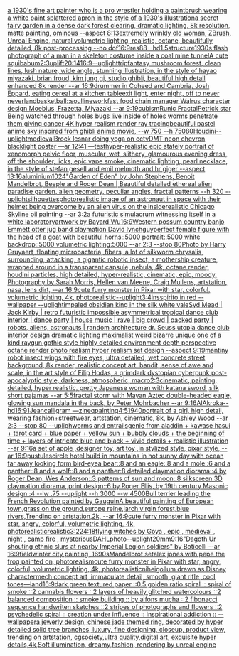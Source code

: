 [a 1930's fine art painter who is a pro wrestler holding a paintbrush wearing a white paint splattered apron in the style of a 1930's illustration](https://www.ebank.nz/aiartgenerator?category=a%201930%27s%20fine%20art%20painter%20who%20is%20a%20pro%20wrestler%20holding%20a%20paintbrush%20wearing%20a%20white%20paint%20splattered%20apron%20in%20the%20style%20of%20a%201930%27s%20illustration)[a secret fairy garden in a dense dark forest clearing, dramatic lighting, 8k resolution, matte painting, ominous --aspect 8:13](https://www.ebank.nz/aiartgenerator?category=a%20secret%20fairy%20garden%20in%20a%20dense%20dark%20forest%20clearing%2C%20dramatic%20lighting%2C%208k%20resolution%2C%20matte%20painting%2C%20ominous%20--aspect%208%3A13)[extremely wrinkly old woman, ZBrush, Unreal Engine, natural volumetric lighting, realistic, octane, beautifully detailed, 8k post-processing --no dof](https://www.ebank.nz/aiartgenerator?category=extremely%20wrinkly%20old%20woman%2C%20ZBrush%2C%20Unreal%20Engine%2C%20natural%20volumetric%20lighting%2C%20realistic%2C%20octane%2C%20beautifully%20detailed%2C%208k%20post-processing%20--no%20dof)[16:9](https://www.ebank.nz/aiartgenerator?category=16%3A9)[res](https://www.ebank.nz/aiartgenerator?category=res)[88](https://www.ebank.nz/aiartgenerator?category=88)[--hd](https://www.ebank.nz/aiartgenerator?category=--hd)[1.5](https://www.ebank.nz/aiartgenerator?category=1.5)[structure](https://www.ebank.nz/aiartgenerator?category=structure)[1930s flash photograph of a man in a skeleton costume inside a coal mine tunnel](https://www.ebank.nz/aiartgenerator?category=1930s%20flash%20photograph%20of%20a%20man%20in%20a%20skeleton%20costume%20inside%20a%20coal%20mine%20tunnel)[A cute squibabum](https://www.ebank.nz/aiartgenerator?category=A%20cute%20squibabum)[2:3](https://www.ebank.nz/aiartgenerator?category=2%3A3)[uplift](https://www.ebank.nz/aiartgenerator?category=uplift)[20:14](https://www.ebank.nz/aiartgenerator?category=20%3A14)[16:9](https://www.ebank.nz/aiartgenerator?category=16%3A9)[--uplight](https://www.ebank.nz/aiartgenerator?category=--uplight)[trip](https://www.ebank.nz/aiartgenerator?category=trip)[fantasy mushroom forest, clean lines, lush nature, wide angle, stunning illustration, in the style of hayao miyazaki, brian froud, kim jung gi, studio ghibli, beautiful high detail enhanced 8k render --ar 16:9](https://www.ebank.nz/aiartgenerator?category=fantasy%20mushroom%20forest%2C%20clean%20lines%2C%20lush%20nature%2C%20wide%20angle%2C%20stunning%20illustration%2C%20in%20the%20style%20of%20hayao%20miyazaki%2C%20brian%20froud%2C%20kim%20jung%20gi%2C%20studio%20ghibli%2C%20beautiful%20high%20detail%20enhanced%208k%20render%20--ar%2016%3A9)[drummer in Coheed and Cambria, Josh Eppard, eating cereal at a kitchen table](https://www.ebank.nz/aiartgenerator?category=drummer%20in%20Coheed%20and%20Cambria%2C%20Josh%20Eppard%2C%20eating%20cereal%20at%20a%20kitchen%20table)[exit light, enter night, off to never neverland](https://www.ebank.nz/aiartgenerator?category=exit%20light%2C%20enter%20night%2C%20off%20to%20never%20neverland)[basketball::soul](https://www.ebank.nz/aiartgenerator?category=basketball%3A%3Asoul)[linework](https://www.ebank.nz/aiartgenerator?category=linework)[fast food chain manager Walrus character design Moebius, Frazetta, Miyazaki --ar 9:19](https://www.ebank.nz/aiartgenerator?category=fast%20food%20chain%20manager%20Walrus%20character%20design%20Moebius%2C%20Frazetta%2C%20Miyazaki%20--ar%209%3A19)[cubism](https://www.ebank.nz/aiartgenerator?category=cubism)[Runic Fractal](https://www.ebank.nz/aiartgenerator?category=Runic%20Fractal)[Petrick star Being watched through holes bugs live inside of holes worms penetrate them giving cancer 4K hyper realism render ray tracing](https://www.ebank.nz/aiartgenerator?category=Petrick%20star%20Being%20watched%20through%20holes%20bugs%20live%20inside%20of%20holes%20worms%20penetrate%20them%20giving%20cancer%204K%20hyper%20realism%20render%20ray%20tracing)[beautiful pastel anime sky inspired from ghibli anime movie, --w 750 --h 750](https://www.ebank.nz/aiartgenerator?category=beautiful%20pastel%20anime%20sky%20inspired%20from%20ghibli%20anime%20movie%2C%20--w%20750%20--h%20750)[80](https://www.ebank.nz/aiartgenerator?category=80)[Houdini](https://www.ebank.nz/aiartgenerator?category=Houdini)[--uplight](https://www.ebank.nz/aiartgenerator?category=--uplight)[medieval](https://www.ebank.nz/aiartgenerator?category=medieval)[Brock lesnar doing yoga on cctv](https://www.ebank.nz/aiartgenerator?category=Brock%20lesnar%20doing%20yoga%20on%20cctv)[DMT neon chevron blacklight poster —ar 12:41 —test](https://www.ebank.nz/aiartgenerator?category=DMT%20neon%20chevron%20blacklight%20poster%20%E2%80%94ar%2012%3A41%20%E2%80%94test)[hyper-realistic epic stately portrait of xenomorph pelvic floor, muscular, wet, slithery, glamourous evening dress, off the shoulder, licks, epic vape smoke, cinematic lighting, pearl necklace, in the style of stefan gesell and emil melmoth and hr giger --aspect 13:16](https://www.ebank.nz/aiartgenerator?category=hyper-realistic%20epic%20stately%20portrait%20of%20xenomorph%20pelvic%20floor%2C%20muscular%2C%20wet%2C%20slithery%2C%20glamourous%20evening%20dress%2C%20off%20the%20shoulder%2C%20licks%2C%20epic%20vape%20smoke%2C%20cinematic%20lighting%2C%20pearl%20necklace%2C%20in%20the%20style%20of%20stefan%20gesell%20and%20emil%20melmoth%20and%20hr%20giger%20--aspect%2013%3A16)[aluminium](https://www.ebank.nz/aiartgenerator?category=aluminium)[1024](https://www.ebank.nz/aiartgenerator?category=1024)["Garden of Eden" by John Stephens, Benoit Mandelbrot, Beeple and Roger Dean | Beautiful detailed ethereal alien paradise garden, alien geometry, peculiar angles, fractal patterns --h 320 --uplight](https://www.ebank.nz/aiartgenerator?category=%22Garden%20of%20Eden%22%20by%20John%20Stephens%2C%20Benoit%20Mandelbrot%2C%20Beeple%20and%20Roger%20Dean%20%7C%20Beautiful%20detailed%20ethereal%20alien%20paradise%20garden%2C%20alien%20geometry%2C%20peculiar%20angles%2C%20fractal%20patterns%20--h%20320%20--uplight)[silhouettes](https://www.ebank.nz/aiartgenerator?category=silhouettes)[photorealistic image of an astronaut in space with their helmet being overcome by an alien virus on the inside](https://www.ebank.nz/aiartgenerator?category=photorealistic%20image%20of%20an%20astronaut%20in%20space%20with%20their%20helmet%20being%20overcome%20by%20an%20alien%20virus%20on%20the%20inside)[realistic Chicago Skyline oil painting --ar 3:2](https://www.ebank.nz/aiartgenerator?category=realistic%20Chicago%20Skyline%20oil%20painting%20--ar%203%3A2)[a futuristic simulacrum witnessing itself in a white laboratory](https://www.ebank.nz/aiartgenerator?category=a%20futuristic%20simulacrum%20witnessing%20itself%20in%20a%20white%20laboratory)[artwork by Bayard Wu](https://www.ebank.nz/aiartgenerator?category=artwork%20by%20Bayard%20Wu)[16:9](https://www.ebank.nz/aiartgenerator?category=16%3A9)[Western possum country banjo Emmett otter jug band claymation David lynch](https://www.ebank.nz/aiartgenerator?category=Western%20possum%20country%20banjo%20Emmett%20otter%20jug%20band%20claymation%20David%20lynch)[guy](https://www.ebank.nz/aiartgenerator?category=guy)[perfect female figure with the head of a goat with beautiful horns::5000 portrait::5000 white backdrop::5000 volumetric lighting:5000 --ar 2:3 --stop 80](https://www.ebank.nz/aiartgenerator?category=perfect%20female%20figure%20with%20the%20head%20of%20a%20goat%20with%20beautiful%20horns%3A%3A5000%20portrait%3A%3A5000%20white%20backdrop%3A%3A5000%20volumetric%20lighting%3A5000%20--ar%202%3A3%20--stop%2080)[Photo by Harry Gruyaert, floating microbacteria, fibers, a lot of silkworm chrysalis, surrounding, attacking, a gigantic robotic insect, a mothership creature, wrapped around in a transparent capsule, nebula, 4k, octane render, houdini particles, high detailed, hyper-realistic, cinematic, epic, moody, Photography by Sarah Morris, Hellen van Meene, Craig Mullens, artstation, nasa, lens dirt, --ar 16:9](https://www.ebank.nz/aiartgenerator?category=Photo%20by%20Harry%20Gruyaert%2C%20floating%20microbacteria%2C%20fibers%2C%20a%20lot%20of%20silkworm%20chrysalis%2C%20surrounding%2C%20attacking%2C%20a%20gigantic%20robotic%20insect%2C%20a%20mothership%20creature%2C%20wrapped%20around%20in%20a%20transparent%20capsule%2C%20nebula%2C%204k%2C%20octane%20render%2C%20houdini%20particles%2C%20high%20detailed%2C%20hyper-realistic%2C%20cinematic%2C%20epic%2C%20moody%2C%20Photography%20by%20Sarah%20Morris%2C%20Hellen%20van%20Meene%2C%20Craig%20Mullens%2C%20artstation%2C%20nasa%2C%20lens%20dirt%2C%20--ar%2016%3A9)[cute furry monster in Pixar with star, colorful, volumetric lighting, 4k, photorealistic](https://www.ebank.nz/aiartgenerator?category=cute%20furry%20monster%20in%20Pixar%20with%20star%2C%20colorful%2C%20volumetric%20lighting%2C%204k%2C%20photorealistic)[--uplight](https://www.ebank.nz/aiartgenerator?category=--uplight)[3:4](https://www.ebank.nz/aiartgenerator?category=3%3A4)[insspirito in red  --wallpaper --uplight](https://www.ebank.nz/aiartgenerator?category=insspirito%20in%20red%20%20--wallpaper%20--uplight)[impaled obsidian king in the silk white vale](https://www.ebank.nz/aiartgenerator?category=impaled%20obsidian%20king%20in%20the%20silk%20white%20vale)[Syd Mead | Jack Kirby | retro futuristic impossible asymmetrical tropical dance club interior | dance party | house music | rave | big crowd | packed party |  robots, aliens, astronauts | random architecture dr. Seuss utopia dance club interior design dramatic lighting maximalist weird bizarre unique one of a kind raygun gothic style highly detailed environment depth perspective octane render photo realism hyper realism set design --aspect 9:19](https://www.ebank.nz/aiartgenerator?category=Syd%20Mead%20%7C%20Jack%20Kirby%20%7C%20retro%20futuristic%20impossible%20asymmetrical%20tropical%20dance%20club%20interior%20%7C%20dance%20party%20%7C%20house%20music%20%7C%20rave%20%7C%20big%20crowd%20%7C%20packed%20party%20%7C%20%20robots%2C%20aliens%2C%20astronauts%20%7C%20random%20architecture%20dr.%20Seuss%20utopia%20dance%20club%20interior%20design%20dramatic%20lighting%20maximalist%20weird%20bizarre%20unique%20one%20of%20a%20kind%20raygun%20gothic%20style%20highly%20detailed%20environment%20depth%20perspective%20octane%20render%20photo%20realism%20hyper%20realism%20set%20design%20--aspect%209%3A19)[man](https://www.ebank.nz/aiartgenerator?category=man)[tiny robot insect wings with fire eyes, ultra detailed, wet concrete street background, 8k render, realistic concept art. bandit, sense of awe and scale, in the art style of Filip Hodas, a grimdark dystopian cyberpunk post-apocalyptic style, darkness, atmospheric, macro](https://www.ebank.nz/aiartgenerator?category=tiny%20robot%20insect%20wings%20with%20fire%20eyes%2C%20ultra%20detailed%2C%20wet%20concrete%20street%20background%2C%208k%20render%2C%20realistic%20concept%20art.%20bandit%2C%20sense%20of%20awe%20and%20scale%2C%20in%20the%20art%20style%20of%20Filip%20Hodas%2C%20a%20grimdark%20dystopian%20cyberpunk%20post-apocalyptic%20style%2C%20darkness%2C%20atmospheric%2C%20macro)[2:3](https://www.ebank.nz/aiartgenerator?category=2%3A3)[cinematic, painting, detailed, hyper realistic, pretty Japanese woman with katana sword ,silk short pajamas --ar 5:5](https://www.ebank.nz/aiartgenerator?category=cinematic%2C%20painting%2C%20detailed%2C%20hyper%20realistic%2C%20pretty%20Japanese%20woman%20with%20katana%20sword%20%2Csilk%20short%20pajamas%20--ar%205%3A5)[fractal storm with Mayan Aztec double-headed eagle, glowing sun mandala in the back, by Peter Mohrbacher  --ar 9:16](https://www.ebank.nz/aiartgenerator?category=fractal%20storm%20with%20Mayan%20Aztec%20double-headed%20eagle%2C%20glowing%20sun%20mandala%20in%20the%20back%2C%20by%20Peter%20Mohrbacher%20%20--ar%209%3A16)[AlAkroka](https://www.ebank.nz/aiartgenerator?category=AlAkroka)[--hd](https://www.ebank.nz/aiartgenerator?category=--hd)[16:9](https://www.ebank.nz/aiartgenerator?category=16%3A9)[1](https://www.ebank.nz/aiartgenerator?category=1)[Jean](https://www.ebank.nz/aiartgenerator?category=Jean)[calligram —zineq](https://www.ebank.nz/aiartgenerator?category=calligram%20%E2%80%94zineq)[painting](https://www.ebank.nz/aiartgenerator?category=painting)[4:5](https://www.ebank.nz/aiartgenerator?category=4%3A5)[1940](https://www.ebank.nz/aiartgenerator?category=1940)[portrait of a girl, high detail, wearing fashion+streetwear, artstation, cinematic, 8k, by Ashley Wood --ar 2:3 --stop 80 --upligh](https://www.ebank.nz/aiartgenerator?category=portrait%20of%20a%20girl%2C%20high%20detail%2C%20wearing%20fashion%2Bstreetwear%2C%20artstation%2C%20cinematic%2C%208k%2C%20by%20Ashley%20Wood%20--ar%202%3A3%20--stop%2080%20--upligh)[worms and entrails](https://www.ebank.nz/aiartgenerator?category=worms%20and%20entrails)[genie from aladdin + kawase hasui + tarot card + blue paper + yellow sun + bubbly clouds + the beginning of time + layers of intricate blue and black + vivid details + realistic illustration --ar 9:16](https://www.ebank.nz/aiartgenerator?category=genie%20from%20aladdin%20%2B%20kawase%20hasui%20%2B%20tarot%20card%20%2B%20blue%20paper%20%2B%20yellow%20sun%20%2B%20bubbly%20clouds%20%2B%20the%20beginning%20of%20time%20%2B%20layers%20of%20intricate%20blue%20and%20black%20%2B%20vivid%20details%20%2B%20realistic%20illustration%20--ar%209%3A16)[a set of apple ,designer toy, art toy ,in stylized style, pixar style, --ar 16:9](https://www.ebank.nz/aiartgenerator?category=a%20set%20of%20apple%20%2Cdesigner%20toy%2C%20art%20toy%20%2Cin%20stylized%20style%2C%20pixar%20style%2C%20--ar%2016%3A9)[pustules](https://www.ebank.nz/aiartgenerator?category=pustules)[circle hotel build in mountains in hot sunny day with ocean far away looking form bird-eye](https://www.ebank.nz/aiartgenerator?category=circle%20hotel%20build%20in%20mountains%20in%20hot%20sunny%20day%20with%20ocean%20far%20away%20looking%20form%20bird-eye)[a bear::8 and an eagle::8 and a mole::6 and a panther::8 and a wolf::8 and a panther:8 detailed claymation diorama::4 by Roger Dean, Wes Anderson::3 patterns of sun and moon::8 silkscreen 3D claymation diorama, print design::6 by Roger Ellis, by 19th century Masonic design::4 --iw .75 --uplight --h 3000 --w 4500](https://www.ebank.nz/aiartgenerator?category=a%20bear%3A%3A8%20and%20an%20eagle%3A%3A8%20and%20a%20mole%3A%3A6%20and%20a%20panther%3A%3A8%20and%20a%20wolf%3A%3A8%20and%20a%20panther%3A8%20detailed%20claymation%20diorama%3A%3A4%20by%20Roger%20Dean%2C%20Wes%20Anderson%3A%3A3%20patterns%20of%20sun%20and%20moon%3A%3A8%20silkscreen%203D%20claymation%20diorama%2C%20print%20design%3A%3A6%20by%20Roger%20Ellis%2C%20by%2019th%20century%20Masonic%20design%3A%3A4%20--iw%20.75%20--uplight%20--h%203000%20--w%204500)[Bull terrier leading the French Revolution painted by Gauguin](https://www.ebank.nz/aiartgenerator?category=Bull%20terrier%20leading%20the%20French%20Revolution%20painted%20by%20Gauguin)[A beautiful painting of European town,grass on the ground,europe reine,larch virgin forest,blue rivers,Trending on artstation,2k, --ar 16:9](https://www.ebank.nz/aiartgenerator?category=A%20beautiful%20painting%20of%20European%20town%2Cgrass%20on%20the%20ground%2Ceurope%20reine%2Clarch%20virgin%20forest%2Cblue%20rivers%2CTrending%20on%20artstation%2C2k%2C%20--ar%2016%3A9)[cute furry monster in Pixar with star, angry, colorful, volumetric lighting, 4k, photorealistic](https://www.ebank.nz/aiartgenerator?category=cute%20furry%20monster%20in%20Pixar%20with%20star%2C%20angry%2C%20colorful%2C%20volumetric%20lighting%2C%204k%2C%20photorealistic)[realistic](https://www.ebank.nz/aiartgenerator?category=realistic)[3:2](https://www.ebank.nz/aiartgenerator?category=3%3A2)[24:18](https://www.ebank.nz/aiartgenerator?category=24%3A18)[flying witches by Goya , epic , medieval , night , camp fire , mysterious](https://www.ebank.nz/aiartgenerator?category=flying%20witches%20by%20Goya%20%2C%20epic%20%2C%20medieval%20%2C%20night%20%2C%20camp%20fire%20%2C%20mysterious)[DAHL](https://www.ebank.nz/aiartgenerator?category=DAHL)[](https://www.ebank.nz/aiartgenerator?category=)[photo](https://www.ebank.nz/aiartgenerator?category=photo)[--uplight](https://www.ebank.nz/aiartgenerator?category=--uplight)[20mm](https://www.ebank.nz/aiartgenerator?category=20mm)[9:16](https://www.ebank.nz/aiartgenerator?category=9%3A16)["Dagoth Ur shouting ethnic slurs at nearby Imperial Legion soldiers" by Boticelli --ar 16:9](https://www.ebank.nz/aiartgenerator?category=%22Dagoth%20Ur%20shouting%20ethnic%20slurs%20at%20nearby%20Imperial%20Legion%20soldiers%22%20by%20Boticelli%20--ar%2016%3A9)[field](https://www.ebank.nz/aiartgenerator?category=field)[winter city painting, 1690s](https://www.ebank.nz/aiartgenerator?category=winter%20city%20painting%2C%201690s)[Mandelbrot set](https://www.ebank.nz/aiartgenerator?category=Mandelbrot%20set)[alex jones with pepe the frog painted on, photorealism](https://www.ebank.nz/aiartgenerator?category=alex%20jones%20with%20pepe%20the%20frog%20painted%20on%2C%20photorealism)[cute furry monster in Pixar with star, angry, colorful, volumetric lighting, 4k, photorealistic](https://www.ebank.nz/aiartgenerator?category=cute%20furry%20monster%20in%20Pixar%20with%20star%2C%20angry%2C%20colorful%2C%20volumetric%20lighting%2C%204k%2C%20photorealistic)[nihei](https://www.ebank.nz/aiartgenerator?category=nihei)[gollum drawn as Disney character](https://www.ebank.nz/aiartgenerator?category=gollum%20drawn%20as%20Disney%20character)[mech concept art, immaculate detail, smooth, giant rifle, cool tones](https://www.ebank.nz/aiartgenerator?category=mech%20concept%20art%2C%20immaculate%20detail%2C%20smooth%2C%20giant%20rifle%2C%20cool%20tones)[—land](https://www.ebank.nz/aiartgenerator?category=%E2%80%94land)[16:9](https://www.ebank.nz/aiartgenerator?category=16%3A9)[dark green textured paper ::0.5 golden ratio spiral :: spiral of smoke ::2 cannabis flowers ::2 layers of heavily glitched watercolours ::2 balanced composition :: smoke building :: by alfons mucha ::2 fibonacci sequence handwriten sketches ::2 stripes of photographs and flowers ::2 psychedelic spiral :: creation under influence :: inspirational addiction :: --wallpaper](https://www.ebank.nz/aiartgenerator?category=dark%20green%20textured%20paper%20%3A%3A0.5%20golden%20ratio%20spiral%20%3A%3A%20spiral%20of%20smoke%20%3A%3A2%20cannabis%20flowers%20%3A%3A2%20layers%20of%20heavily%20glitched%20watercolours%20%3A%3A2%20balanced%20composition%20%3A%3A%20smoke%20building%20%3A%3A%20by%20alfons%20mucha%20%3A%3A2%20fibonacci%20sequence%20handwriten%20sketches%20%3A%3A2%20stripes%20of%20photographs%20and%20flowers%20%3A%3A2%20psychedelic%20spiral%20%3A%3A%20creation%20under%20influence%20%3A%3A%20inspirational%20addiction%20%3A%3A%20--wallpaper)[a jewerly design, chinese jade themed ring, decorated by hyper detailed solid tree branches, luxury, fine designing, closeup, product view, trending on artstation, cgsociety,ultra quality,digital art, exquisite hyper details,4k,Soft illumination, dreamy,fashion, rendering by unreal engine](https://www.ebank.nz/aiartgenerator?category=a%20jewerly%20design%2C%20chinese%20jade%20themed%20ring%2C%20decorated%20by%20hyper%20detailed%20solid%20tree%20branches%2C%20luxury%2C%20fine%20designing%2C%20closeup%2C%20product%20view%2C%20trending%20on%20artstation%2C%20cgsociety%2Cultra%20quality%2Cdigital%20art%2C%20exquisite%20hyper%20details%2C4k%2CSoft%20illumination%2C%20dreamy%2Cfashion%2C%20rendering%20by%20unreal%20engine)